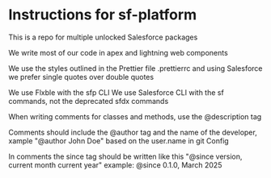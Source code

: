# Instructions for sf-platform

This is a repo for multiple unlocked Salesforce packages

We write most of our code in apex and lightning web components

We use the styles outlined in the Prettier file .prettierrc and using Salesforce we prefer single quotes over double quotes

We use Flxble with the sfp CLI
We use Salesforce CLI with the sf commands, not the deprecated sfdx commands

When writing comments for classes and methods, use the @description tag

Comments should include the @author tag and the name of the developer, xample "@author John Doe" based on the user.name in git Config

In comments the since tag should be written like this "@since version, current month current year" example: @since 0.1.0, March 2025
